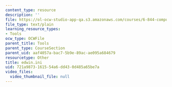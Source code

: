 ```yaml
---
content_type: resource
description: ''
file: https://ol-ocw-studio-app-qa.s3.amazonaws.com/courses/6-844-computability-theory-of-and-with-scheme-spring-2003/721a9873161554a6dd430d485a65be7a_edwin.ini
file_type: text/plain
learning_resource_types:
- Tools
ocw_type: OCWFile
parent_title: Tools
parent_type: CourseSection
parent_uid: aaf4057a-bac7-5b9e-89ac-ae095a684679
resourcetype: Other
title: edwin.ini
uid: 721a9873-1615-54a6-dd43-0d485a65be7a
video_files:
  video_thumbnail_file: null
---
```


